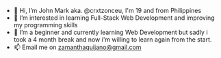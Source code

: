 - 👋 Hi, I’m John Mark aka. @crxtzonceu, I'm 19 and from Philippines
- 👀 I’m interested in learning Full-Stack Web Development and improving my programming skills
- 🌱 I’m a beginner and currently learning Web Development but sadly i took a 4 month break and now i'm willing to learn again from the start. 
- 📫 Email me on zamanthaquijano@gmail.com

<!---
crxtzonceu/crxtzonceu is a ✨ special ✨ repository because its `README.md` (this file) appears on your GitHub profile.
You can click the Preview link to take a look at your changes.
--->
<!-- - 💞️ I’m looking to collaborate on ... -->
